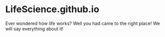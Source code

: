 # LifeScience.github.io
Ever wondered how life works? Well you had came to the right place! We will say everything about it!
